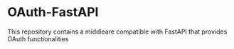 # OAuth-FastAPI

This repository contains a middleare compatible with FastAPI that provides OAuth functionalities